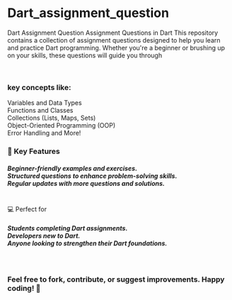 # Dart_assignment_question
Dart Assignment Question 
Assignment Questions in Dart
This repository contains a collection of assignment questions designed to help you learn and practice Dart programming. Whether you're a beginner or brushing up on your skills, these questions will guide you through

</br><h3>key concepts like:</h3>
Variables and Data Types</br>
Functions and Classes</br>
Collections (Lists, Maps, Sets)</br>
Object-Oriented Programming (OOP)</br>
Error Handling and More!</br>
<h3>🌟 Key Features</h3>
<h5>Beginner-friendly examples and exercises.</br>
Structured questions to enhance problem-solving skills.</br>
Regular updates with more questions and solutions.</h5></br>
💻 Perfect for</br>
<h5>Students completing Dart assignments.</br>
Developers new to Dart.</br>
Anyone looking to strengthen their Dart foundations.</h5></br>
<h3>Feel free to fork, contribute, or suggest improvements. Happy coding! 🚀</h3>
